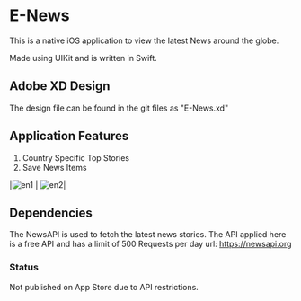 # E-News

This is a native iOS application to view the latest News around the globe.

Made using UIKit and is written in Swift.

## Adobe XD Design 
The design file can be found in the git files as "E-News.xd"

## Application Features
1. Country Specific Top Stories
2. Save News Items

|![en1](https://user-images.githubusercontent.com/28254428/94185555-6eb0dc00-fe73-11ea-9580-f8ef01dc3cf1.gif) | ![en2](https://user-images.githubusercontent.com/28254428/94185687-986a0300-fe73-11ea-8952-e379ee9e57f6.gif)|

## Dependencies
The NewsAPI is used to fetch the latest news stories. The API applied here is a free API and has a limit of 500 Requests per day
url: https://newsapi.org

### Status
Not published on App Store due to API restrictions.
